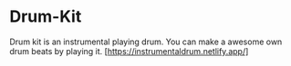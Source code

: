 # Drum-Kit
Drum kit is an instrumental playing drum. You can make a awesome own drum beats by playing it.
[https://instrumentaldrum.netlify.app/]
